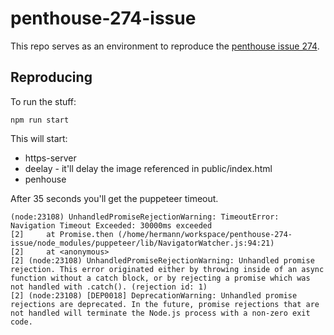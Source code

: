 # penthouse-274-issue

This repo serves as an environment to reproduce the [penthouse issue 274](https://github.com/pocketjoso/penthouse/issues/274).

## Reproducing

To run the stuff:

```
npm run start
```

This will start:

* https-server
* deelay - it'll delay the image referenced in public/index.html
* penhouse

After 35 seconds you'll get the puppeteer timeout.

```
(node:23108) UnhandledPromiseRejectionWarning: TimeoutError: Navigation Timeout Exceeded: 30000ms exceeded
[2]     at Promise.then (/home/hermann/workspace/penthouse-274-issue/node_modules/puppeteer/lib/NavigatorWatcher.js:94:21)
[2]     at <anonymous>
[2] (node:23108) UnhandledPromiseRejectionWarning: Unhandled promise rejection. This error originated either by throwing inside of an async function without a catch block, or by rejecting a promise which was not handled with .catch(). (rejection id: 1)
[2] (node:23108) [DEP0018] DeprecationWarning: Unhandled promise rejections are deprecated. In the future, promise rejections that are not handled will terminate the Node.js process with a non-zero exit code.
```
